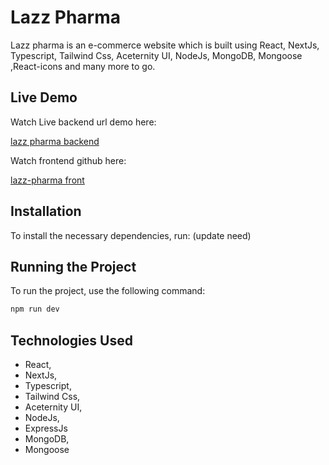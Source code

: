 # Lazz Pharma

Lazz pharma is an e-commerce website which is built using React, NextJs, Typescript, Tailwind Css, Aceternity UI, NodeJs, MongoDB, Mongoose ,React-icons and many more to go.

## Live Demo

Watch Live backend url demo here:

<a href="https://lazz-pharma-backend-production.up.railway.app/">lazz pharma backend</a>

Watch frontend github here:

<a href="https://github.com/shadullah/lazz-pharma-front">lazz-pharma front</a>

## Installation

To install the necessary dependencies, run: (update need)

## Running the Project

To run the project, use the following command:

```bash
npm run dev
```

## Technologies Used
- React,
- NextJs,
- Typescript,
- Tailwind Css,
- Aceternity UI,
- NodeJs,
- ExpressJs
- MongoDB,
- Mongoose


